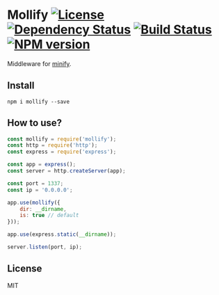 # Mollify [![License][LicenseIMGURL]][LicenseURL] [![Dependency Status][DependencyStatusIMGURL]][DependencyStatusURL] [![Build Status][BuildStatusIMGURL]][BuildStatusURL] [![NPM version][NPMIMGURL]][NPMURL]


Middleware for [minify](http://coderaiser.github.io/minify "Minify").

## Install

```
npm i mollify --save
```
## How to use?

```js
const mollify = require('mollify');
const http = require('http');
const express = require('express');

const app = express();
const server = http.createServer(app);

const port = 1337;
const ip = '0.0.0.0';

app.use(mollify({
    dir: __dirname,
    is: true // default
}));

app.use(express.static(__dirname));

server.listen(port, ip);
```

## License

MIT

[NPMIMGURL]:                https://img.shields.io/npm/v/mollify.svg?style=flat
[BuildStatusIMGURL]:        https://img.shields.io/travis/coderaiser/node-mollify/master.svg?style=flat
[DependencyStatusIMGURL]:   https://img.shields.io/gemnasium/coderaiser/node-mollify.svg?style=flat
[LicenseIMGURL]:            https://img.shields.io/badge/license-MIT-317BF9.svg?style=flat
[NPM_INFO_IMG]:             https://nodei.co/npm/mollify.png?stars
[NPMURL]:                   http://npmjs.org/package/mollify
[LicenseURL]:               https://tldrlegal.com/license/mit-license "MIT License"
[BuildStatusURL]:           http://travis-ci.org/coderaiser/node-mollify  "Build Status"
[DependencyStatusURL]:      https://gemnasium.com/coderaiser/node-mollify "Dependency Status"

